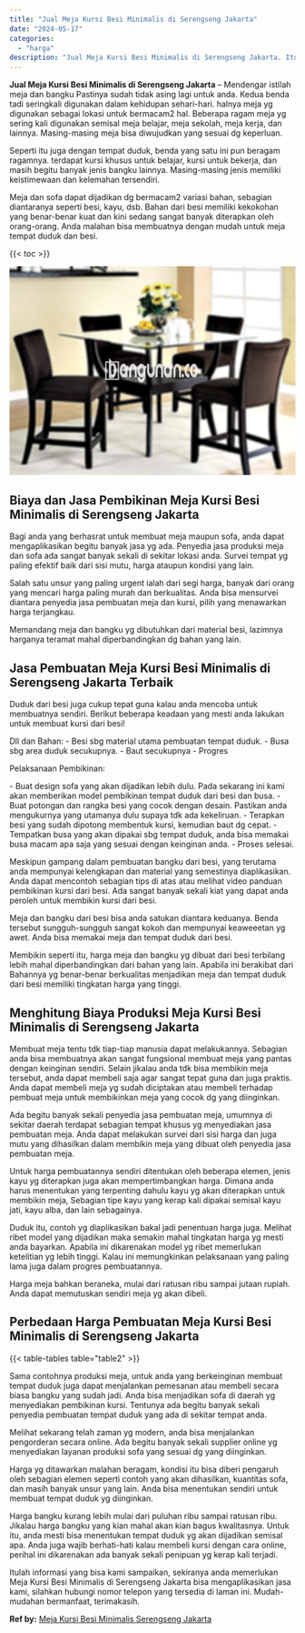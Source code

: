 ```yaml
---
title: "Jual Meja Kursi Besi Minimalis di Serengseng Jakarta"
date: "2024-05-17"
categories: 
  - "harga"
description: "Jual Meja Kursi Besi Minimalis di Serengseng Jakarta. Itulah informasi yang bisa kami sampaikan, sekiranya anda memerlukan Meja Kursi Besi Minimalis di Seren..."
---
```


**Jual Meja Kursi Besi Minimalis di Serengseng Jakarta** – Mendengar istilah meja dan bangku Pastinya sudah tidak asing lagi untuk anda. Kedua benda tadi seringkali digunakan dalam kehidupan sehari-hari. halnya meja yg digunakan sebagai lokasi untuk bermacam2 hal. Beberapa ragam meja yg sering kali digunakan semisal meja belajar, meja sekolah, meja kerja, dan lainnya. Masing-masing meja bisa diwujudkan yang sesuai dg keperluan.

Seperti itu juga dengan tempat duduk, benda yang satu ini pun beragam ragamnya. terdapat kursi khusus untuk belajar, kursi untuk bekerja, dan masih begitu banyak jenis bangku lainnya. Masing-masing jenis memiliki keistimewaan dan kelemahan tersendiri.

Meja dan sofa dapat dijadikan dg bermacam2 variasi bahan, sebagian diantaranya seperti besi, kayu, dsb. Bahan dari besi memiliki kekokohan yang benar-benar kuat dan kini sedang sangat banyak diterapkan oleh orang-orang. Anda malahan bisa membuatnya dengan mudah untuk meja tempat duduk dan besi.

{{< toc >}}

![Jual Meja Kursi Besi Minimalis di Serengseng Jakarta](/images/jual-meja-besi-murah03.png)

## Biaya dan Jasa Pembikinan Meja Kursi Besi Minimalis di Serengseng Jakarta

Bagi anda yang berhasrat untuk membuat meja maupun sofa, anda dapat mengaplikasikan begitu banyak jasa yg ada. Penyedia jasa produksi meja dan sofa ada sangat banyak sekali di sekitar lokasi anda. Survei tempat yg paling efektif baik dari sisi mutu, harga ataupun kondisi yang lain.

Salah satu unsur yang paling urgent ialah dari segi harga, banyak dari orang yang mencari harga paling murah dan berkualitas. Anda bisa mensurvei diantara penyedia jasa pembuatan meja dan kursi, pilih yang menawarkan harga terjangkau.

Memandang meja dan bangku yg dibutuhkan dari material besi, lazimnya harganya teramat mahal diperbandingkan dg bahan yang lain.

## Jasa Pembuatan Meja Kursi Besi Minimalis di Serengseng Jakarta Terbaik

Duduk dari besi juga cukup tepat guna kalau anda mencoba untuk membuatnya sendiri. Berikut beberapa keadaan yang mesti anda lakukan untuk membuat kursi dari besi!

Dll dan Bahan: - Besi sbg material utama pembuatan tempat duduk. - Busa sbg area duduk secukupnya. - Baut secukupnya - Progres

Pelaksanaan Pembikinan:

\- Buat design sofa yang akan dijadikan lebih dulu. Pada sekarang ini kami akan memberikan model pembikinan tempat duduk dari besi dan busa. - Buat potongan dan rangka besi yang cocok dengan desain. Pastikan anda mengukurnya yang utamanya dulu supaya tdk ada kekeliruan. - Terapkan besi yang sudah dipotong membentuk kursi, kemudian baut dg cepat. - Tempatkan busa yang akan dipakai sbg tempat duduk, anda bisa memakai busa macam apa saja yang sesuai dengan keinginan anda. - Proses selesai.

Meskipun gampang dalam pembuatan bangku dari besi, yang terutama anda mempunyai kelengkapan dan material yang semestinya diaplikasikan. Anda dapat mencontoh sebagian tips di atas atau melihat video panduan pembikinan kursi dari besi. Ada sangat banyak sekali kiat yang dapat anda peroleh untuk membikin kursi dari besi.

Meja dan bangku dari besi bisa anda satukan diantara keduanya. Benda tersebut sungguh-sungguh sangat kokoh dan mempunyai keaweeetan yg awet. Anda bisa memakai meja dan tempat duduk dari besi.

Membikin seperti itu, harga meja dan bangku yg dibuat dari besi terbilang lebih mahal diperbandingkan dari bahan yang lain. Apabila ini berakibat dari Bahannya yg benar-benar berkualitas menjadikan meja dan tempat duduk dari besi memiliki tingkatan harga yang tinggi.

## Menghitung Biaya Produksi Meja Kursi Besi Minimalis di Serengseng Jakarta

Membuat meja tentu tdk tiap-tiap manusia dapat melakukannya. Sebagian anda bisa membuatnya akan sangat fungsional membuat meja yang pantas dengan keinginan sendiri. Selain jikalau anda tdk bisa membikin meja tersebut, anda dapat membeli saja agar sangat tepat guna dan juga praktis. Anda dapat membeli meja yg sudah diciptakan atau membeli terhadap pembuat meja untuk membikinkan meja yang cocok dg yang diinginkan.

Ada begitu banyak sekali penyedia jasa pembuatan meja, umumnya di sekitar daerah terdapat sebagian tempat khusus yg menyediakan jasa pembuatan meja. Anda dapat melakukan survei dari sisi harga dan juga mutu yang dihasilkan dalam membikin meja yang dibuat oleh penyedia jasa pembuatan meja.

Untuk harga pembuatannya sendiri ditentukan oleh beberapa elemen, jenis kayu yg diterapkan juga akan mempertimbangkan harga. Dimana anda harus menentukan yang terpenting dahulu kayu yg akan diterapkan untuk membikin meja, Sebagian tipe kayu yang kerap kali dipakai semisal kayu jati, kayu alba, dan lain sebagainya.

Duduk itu, contoh yg diaplikasikan bakal jadi penentuan harga juga. Melihat ribet model yang dijadikan maka semakin mahal tingkatan harga yg mesti anda bayarkan. Apabila ini dikarenakan model yg ribet memerlukan ketelitian yg lebih tinggi. Kalau ini memungkinkan pelaksanaan yang paling lama juga dalam progres pembuatannya.

Harga meja bahkan beraneka, mulai dari ratusan ribu sampai jutaan rupiah. Anda dapat memutuskan sendiri meja yg akan dibeli.

## Perbedaan Harga Pembuatan Meja Kursi Besi Minimalis di Serengseng Jakarta

{{< table-tables table="table2" >}}

Sama contohnya produksi meja, untuk anda yang berkeinginan membuat tempat duduk juga dapat menjalankan pemesanan atau membeli secara biasa bangku yang sudah jadi. Anda bisa menjadikan sofa di daerah yg menyediakan pembikinan kursi. Tentunya ada begitu banyak sekali penyedia pembuatan tempat duduk yang ada di sekitar tempat anda.

Melihat sekarang telah zaman yg modern, anda bisa menjalankan pengorderan secara online. Ada begitu banyak sekali supplier online yg menyediakan layanan produksi sofa yang sesuai dg yang diinginkan.

Harga yg ditawarkan malahan beragam, kondisi itu bisa diberi pengaruh oleh sebagian elemen seperti contoh yang akan dihasilkan, kuantitas sofa, dan masih banyak unsur yang lain. Anda bisa menentukan sendiri untuk membuat tempat duduk yg diinginkan.

Harga bangku kurang lebih mulai dari puluhan ribu sampai ratusan ribu. Jikalau harga bangku yang kian mahal akan kian bagus kwalitasnya. Untuk itu, anda mesti bisa menentukan tempat duduk yg akan dijadikan semisal apa. Anda juga wajib berhati-hati kalau membeli kursi dengan cara online, perihal ini dikarenakan ada banyak sekali penipuan yg kerap kali terjadi.

Itulah informasi yang bisa kami sampaikan, sekiranya anda memerlukan Meja Kursi Besi Minimalis di Serengseng Jakarta bisa mengaplikasikan jasa kami, silahkan hubungi nomor telepon yang tersedia di laman ini. Mudah-mudahan bermanfaat, terimakasih.

**Ref by:** [Meja Kursi Besi Minimalis Serengseng Jakarta](https://id.wikipedia.org/wiki/Meja)
